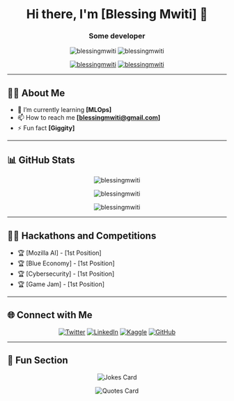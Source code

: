 <h1 align="center">Hi there, I'm [Blessing Mwiti] 👋</h1>
<h3 align="center">Some developer</h3>

<p align="center">
  <img src="https://komarev.com/ghpvc/?username=blessingmwiti&label=Profile%20views&color=0e75b6&style=flat" alt="blessingmwiti" /> 
  <img src="https://img.shields.io/github/followers/blessingmwiti?label=Followers&style=social" alt="blessingmwiti" />
</p>

<p align="center">
  <a href="https://twitter.com/blessingmwiti"><img src="https://img.shields.io/twitter/follow/blessingmwiti?label=Follow%20%40blessingmwiti&style=social" alt="blessingmwiti" /></a>
  <a href="https://www.linkedin.com/in/blessingmwiti/"><img src="https://img.shields.io/badge/-blessingmwiti-blue?style=flat&logo=Linkedin&logoColor=white" alt="blessingmwiti"/></a>
</p>

---

## 🙋‍♂️ About Me

- 🌱 I’m currently learning **[MLOps]**
- 📫 How to reach me **[blessingmwiti@gmail.com]**
- ⚡ Fun fact **[Giggity]**

---

## 📊 GitHub Stats

<p align="center">
  <img src="https://github-readme-stats.vercel.app/api?username=blessingmwiti&show_icons=true&theme=radical" alt="blessingmwiti" />
</p>

<p align="center">
  <img src="https://github-readme-streak-stats.herokuapp.com/?user=blessingmwiti&theme=radical" alt="blessingmwiti" />
</p>

<p align="center">
  <img src="https://github-readme-stats.vercel.app/api/top-langs?username=blessingmwiti&show_icons=true&locale=en&layout=compact&theme=radical" alt="blessingmwiti" />
</p>

---

## 🧑‍💻 Hackathons and Competitions

- 🏆 [Mozilla AI] - [1st Position]
- 🏆 [Blue Economy] - [1st Position]
- 🏆 [Cybersecurity] - [1st Position]
- 🏆 [Game Jam] - [1st Position]

---

## 🌐 Connect with Me

<p align="center">
  <a href="https://twitter.com/blessingmwiti"><img src="https://img.shields.io/twitter/follow/blessingmwiti?label=Twitter&style=social" alt="Twitter"></a>
  <a href="https://www.linkedin.com/in/blessingmwiti/"><img src="https://img.shields.io/badge/-LinkedIn-blue?style=flat&logo=Linkedin&logoColor=white" alt="LinkedIn"></a>
  <a href="https://kaggle.com/blessingmwiti"><img src="https://img.shields.io/badge/Kaggle-20BEFF?style=flat&logo=kaggle&logoColor=white" alt="Kaggle"></a>
  <a href="https://github.com/blessingmwiti"><img src="https://img.shields.io/github/followers/blessingmwiti?label=Follow&style=social" alt="GitHub"></a>
</p>

---

## 🎉 Fun Section

<p align="center">
  <img src="https://readme-jokes.vercel.app/api" alt="Jokes Card" />
</p>

<p align="center">
  <img src="https://quotes-github-readme.vercel.app/api?type=horizontal&theme=radical" alt="Quotes Card" />
</p>
